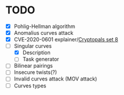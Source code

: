 # TODO

- [x] Pohlig-Hellman algorithm
- [x] Anomalius curves attack
- [x] CVE-2020-0601 explainer/[Cryptopals set 8](https://toadstyle.org/cryptopals/61.txt)
- [ ] Singular curves
    - [x] Description
    - [ ] Task generator
- [ ] Bilinear pairings
- [ ] Insecure twists(?)
- [ ] Invalid curves attack (MOV attack)
- [ ] Curves types